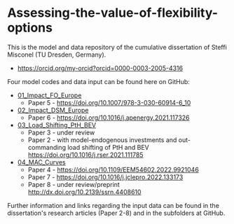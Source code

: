 # Assessing-the-value-of-flexibility-options

This is the model and data repository of the cumulative dissertation of Steffi Misconel (TU Dresden, Germany).
- https://orcid.org/my-orcid?orcid=0000-0003-2005-4316

Four model codes and data input can be found here on GitHub:

- [01_Impact_FO_Europe](/01_Impact_FO_Europe)
  - Paper 5 - https://doi.org/10.1007/978-3-030-60914-6_10
- [02_Impact_DSM_Europe](/02_Impact_DSM_Europe)
  - Paper 6 - https://doi.org/10.1016/j.apenergy.2021.117326
- [03_Load_Shifting_PtH_BEV](/03_Load_Shifting_PtH_BEV)
  - Paper 3 - under review
  - Paper 2 - with model-endogenous investments and out-commanding load shifting of PtH and BEV https://doi.org/10.1016/j.rser.2021.111785
- [04_MAC_Curves](/04_MAC_Curves)
  - Paper 4 - https://doi.org/10.1109/EEM54602.2022.9921046
  - Paper 7 - https://doi.org/10.1016/j.jclepro.2022.133173
  - Paper 8 - under review/preprint http://dx.doi.org/10.2139/ssrn.4408610

Further information and links regarding the input data can be found in the dissertation's research articles (Paper 2-8) and in the subfolders at GitHub.

